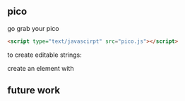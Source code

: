 ## pico

go grab your pico

```html
<script type="text/javascirpt" src="pico.js"></script>
```

to create editable strings:

create an element with 

## future work

